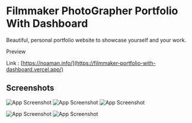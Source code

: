 # Filmmaker PhotoGrapher Portfolio With Dashboard

Beautiful, personal portfolio website to showcase yourself and your work. 


Preview

Link : [https://noaman.info/](https://filmmaker-portfolio-with-dashboard.vercel.app/)



## Screenshots

![App Screenshot](https://i.ibb.co/BynT8dx/Screenshot-2023-01-06-at-20-14-36-Noaman-El-Garrab.png)
![App Screenshot](https://i.ibb.co/w4WNVft/Screenshot-2023-01-06-at-20-14-43-Noaman-El-Garrab.png)
![App Screenshot](https://i.ibb.co/PCBJpjX/Screenshot-2023-01-06-at-20-14-50-Noaman-El-Garrab.png)

![App Screenshot](https://i.ibb.co/Gfw87dz/Screenshot-2023-01-06-at-20-02-24-Noaman-El-Garrab.png)
![App Screenshot](https://i.ibb.co/FztGMfR/Screenshot-2023-01-06-at-20-02-31-Noaman-El-Garrab.png)

